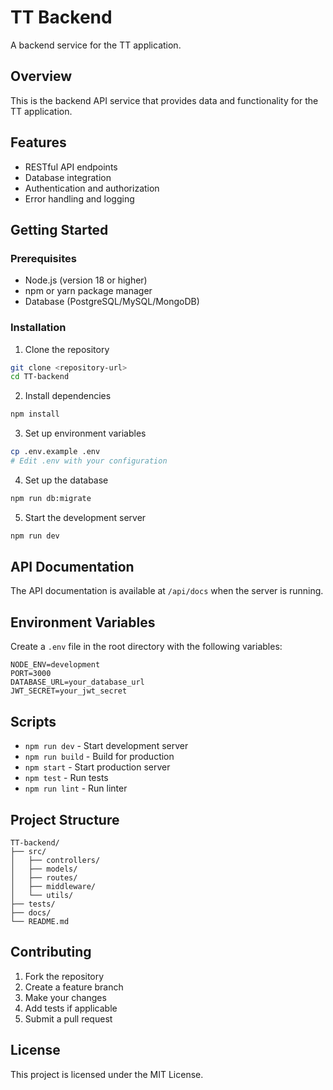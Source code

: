 # TT Backend

A backend service for the TT application.

## Overview

This is the backend API service that provides data and functionality for the TT application.

## Features

- RESTful API endpoints
- Database integration
- Authentication and authorization
- Error handling and logging

## Getting Started

### Prerequisites

- Node.js (version 18 or higher)
- npm or yarn package manager
- Database (PostgreSQL/MySQL/MongoDB)

### Installation

1. Clone the repository
```bash
git clone <repository-url>
cd TT-backend
```

2. Install dependencies
```bash
npm install
```

3. Set up environment variables
```bash
cp .env.example .env
# Edit .env with your configuration
```

4. Set up the database
```bash
npm run db:migrate
```

5. Start the development server
```bash
npm run dev
```

## API Documentation

The API documentation is available at `/api/docs` when the server is running.

## Environment Variables

Create a `.env` file in the root directory with the following variables:

```
NODE_ENV=development
PORT=3000
DATABASE_URL=your_database_url
JWT_SECRET=your_jwt_secret
```

## Scripts

- `npm run dev` - Start development server
- `npm run build` - Build for production
- `npm start` - Start production server
- `npm test` - Run tests
- `npm run lint` - Run linter

## Project Structure

```
TT-backend/
├── src/
│   ├── controllers/
│   ├── models/
│   ├── routes/
│   ├── middleware/
│   └── utils/
├── tests/
├── docs/
└── README.md
```

## Contributing

1. Fork the repository
2. Create a feature branch
3. Make your changes
4. Add tests if applicable
5. Submit a pull request

## License

This project is licensed under the MIT License.
